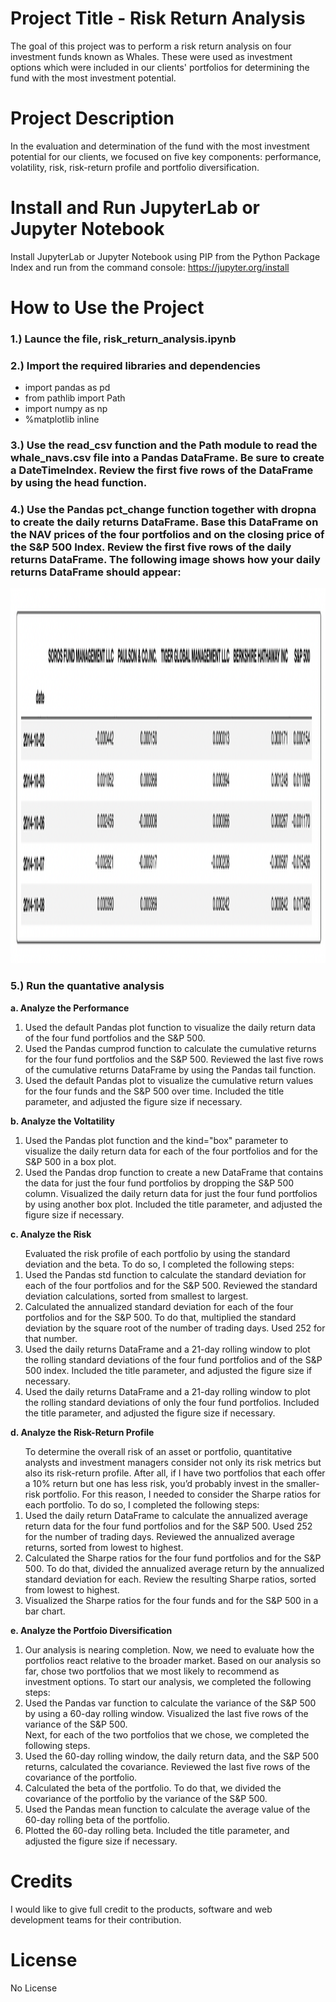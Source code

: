 # Project Title - Risk Return Analysis 
The goal of this project was to perform a risk return analysis on four investment funds known as Whales. These were used as investment options which were included in our clients' portfolios for determining the fund with the most investment potential.  


# Project Description
In the evaluation and determination of the fund with the most investment potential for our clients, we focused on five key components: performance, volatility, risk, risk-return profile and portfolio diversification.  
  
  
# Install and Run JupyterLab or Jupyter Notebook 

Install JupyterLab or Jupyter Notebook using PIP from the Python Package Index and run from the command console: https://jupyter.org/install


# How to Use the Project

### 1.) Launce the file, risk_return_analysis.ipynb 

### 2.) Import the required libraries and dependencies 
<ul>   
           <li>import pandas as pd</li>
           <li>from pathlib import Path</li>
           <li>import numpy as np</li>
           <li>%matplotlib inline</li>
</ul> 

### 3.) Use the read_csv function and the Path module to read the whale_navs.csv file into a Pandas DataFrame. Be sure to create a DateTimeIndex. Review the first five rows of the DataFrame by using the head function. 

### 4.) Use the Pandas pct_change function together with dropna to create the daily returns DataFrame. Base this DataFrame on the NAV prices of the four portfolios and on the closing price of the S&P 500 Index. Review the first five rows of the daily returns DataFrame. The following image shows how your daily returns DataFrame should appear: 

<img src="daily_returns_dataframe.png" width="1200" height="600">


### 5.) Run the quantative analysis

<b>a. Analyze the Performance</b>
<ol>
<li>Used the default Pandas plot function to visualize the daily return data of the four fund portfolios and the S&P 500.</li>
<li>Used the Pandas cumprod function to calculate the cumulative returns for the four fund portfolios and the S&P 500. Reviewed the last five rows of the cumulative returns DataFrame by using the Pandas tail function.</li>
<li>Used the default Pandas plot to visualize the cumulative return values for the four funds and the S&P 500 over time.  Included the title parameter, and adjusted the figure size if necessary.</li>
</ol>
   
<b>b. Analyze the Voltatility</b>
<ol>
<li>Used the Pandas plot function and the kind="box" parameter to visualize the daily return data for each of the four portfolios and for the S&P 500 in a box plot.</li>
<li>Used the Pandas drop function to create a new DataFrame that contains the data for just the four fund portfolios by dropping the S&P 500 column. Visualized the daily return data for just the four fund portfolios by using another box plot.  Included the title parameter, and adjusted the figure size if necessary.</li>
</ol>            
    
<b>c. Analyze the Risk</b> 
<ol>
Evaluated the risk profile of each portfolio by using the standard deviation and the beta. To do so, I completed the following steps:
<li>Used the Pandas std function to calculate the standard deviation for each of the four portfolios and for the S&P 500. Reviewed the standard deviation calculations, sorted from smallest to largest.</li>
<li>Calculated the annualized standard deviation for each of the four portfolios and for the S&P 500. To do that, multiplied the standard deviation by the square root of the number of trading days. Used 252 for that number.</li>
<li>Used the daily returns DataFrame and a 21-day rolling window to plot the rolling standard deviations of the four fund portfolios and of the S&P 500 index. Included the title parameter, and adjusted the figure size if necessary.</li>
<li>Used the daily returns DataFrame and a 21-day rolling window to plot the rolling standard deviations of only the four fund portfolios. Included the title parameter, and adjusted the figure size if necessary.</li>
</ol>

<b>d. Analyze the Risk-Return Profile</b> 
<ol>
To determine the overall risk of an asset or portfolio, quantitative analysts and investment managers consider not only its risk metrics but also its risk-return profile. After all, if I have two portfolios that each offer a 10% return but one has less risk, you’d probably invest in the smaller-risk portfolio. For this reason, I needed to consider the Sharpe ratios for each portfolio. To do so, I completed the following steps:
<li>Used the daily return DataFrame to calculate the annualized average return data for the four fund portfolios and for the S&P 500. Used 252 for the number of trading days. Reviewed the annualized average returns, sorted from lowest to highest.</li>
<li>Calculated the Sharpe ratios for the four fund portfolios and for the S&P 500. To do that, divided the annualized average return by the annualized standard deviation for each. Review the resulting Sharpe ratios, sorted from lowest to highest.</li>
<li>Visualized the Sharpe ratios for the four funds and for the S&P 500 in a bar chart.</li>
</ol>   
    
<b>e. Analyze the Portfoio Diversification</b> 
<ol>
<li>Our analysis is nearing completion. Now, we need to evaluate how the portfolios react relative to the broader market. Based on our analysis so far, chose two portfolios that we most likely to recommend as investment options. To start our analysis, we completed the following steps:</li>
<li>Used the Pandas var function to calculate the variance of the S&P 500 by using a 60-day rolling window. Visualized the last five rows of the variance of the S&P 500.</li>
Next, for each of the two portfolios that we chose, we completed the following steps.
<li>Used the 60-day rolling window, the daily return data, and the S&P 500 returns, calculated the covariance. Reviewed the last five rows of the covariance of the portfolio.</li>
<li>Calculated the beta of the portfolio. To do that, we divided the covariance of the portfolio by the variance of the S&P 500.</li>
<li>Used the Pandas mean function to calculate the average value of the 60-day rolling beta of the portfolio.</li>
<li>Plotted the 60-day rolling beta. Included the title parameter, and adjusted the figure size if necessary.</li>
</ol>

# Credits
I would like to give full credit to the products, software and web development teams for their contribution.

# License
No License




